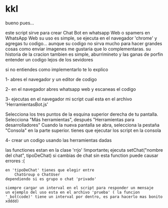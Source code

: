 # kkl

bueno pues...

este script sirve para crear Chat Bot en whatsapp Web o spamers en WhatsApp Web
su uso es simple, se ejecuta en el navegador 'chrome' y agregas tu codigo...
aunque su codigo no sirva mucho para hacer grandes cosas como enviar imagenes me gustaria que lo complementaras.
su historia de la cracion tambien es simple, aburrimineto y las ganas de porfin entender un codigo lejos de los sevidores 

si no entiendes como implementarlo te lo explico

1- abres el navegador y un editor de codigo

2- en el navegador abres whatsapp web y escaneas el codigo

3- ejecutas en el navegador mi script cual esta en el archivo 'HerramientasBot.js'

Selecciona los tres puntos de la esquina superior derecha de tu pantalla.
Selecciona "Más herramientas", después "Herramientas para desarrolladores"
Cuando la nueva pantalla se abra, selecciona la pestaña "Consola" en la parte superior.
tienes que ejecutar los script en la consola

4- crear un codigo usando las herramientas dadas

 las functiones estan en la clase 'rrjo'
  !importante¡
	ejecuta setChat("nombre del chat", tipoDeChat)
	si cambias de chat sin esta function puede causar errores :(
	
	en 'tipoDeChat' tienes que elegir entre 
		ChatGroup o ChatUser
	dependiendo si es grupo o chat 'privado'
	
	siempre cargar un interval en el script para responder un mensaje
	un ejemplo del uso esta en el archivo 'prueba' ( la funcion '_bot(code)' tiene un interval por dentro, es para hacerlo mas bonito xdddd)
	
